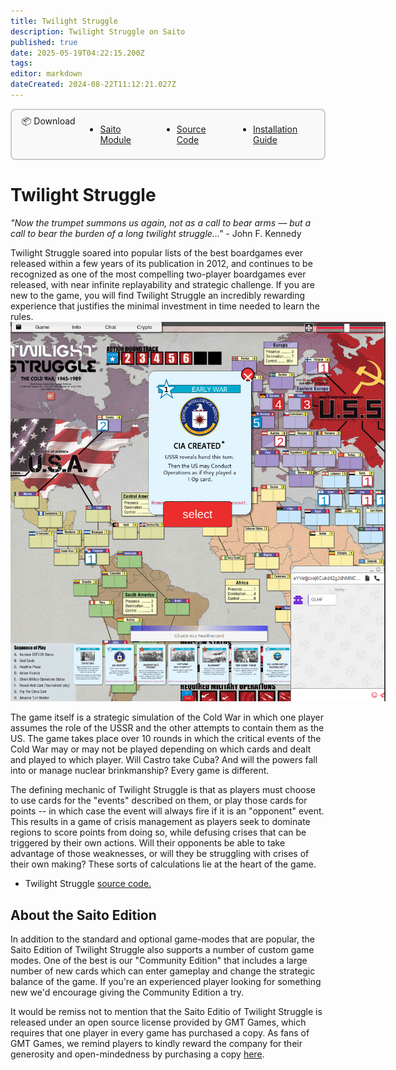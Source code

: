 ```yaml
---
title: Twilight Struggle
description: Twilight Struggle on Saito
published: true
date: 2025-05-19T04:22:15.200Z
tags: 
editor: markdown
dateCreated: 2024-08-22T11:12:21.027Z
---
```




<div style="display: block;border: 2px solid rgb(204, 204, 204);border-radius: 8px;padding: 0.5rem;background-color: rgb(249, 249, 249);opacity: 1;z-index: 99999;position: relative;margin-bottom: 1rem;max-width: max-content;padding-top: 0.5rem;padding-bottom: 0.5rem;padding-left: 1rem;padding-right: 1rem;"><div class="header-box"><div id="download" class="toc-header" style="margin-top: 0px !important;display: grid;grid-template-columns: min-content 1fr;align-items: start;"><div class="header-box-title" style="width: max-content; float: left; display: relative;"> 📦 Download</div>
	<ul class="header-box-links" style="display: flex; gap: 3rem; padding-top: 0rem; margin-left: 1rem;">
	<li><a href="/downloads/twilight-struggle.saito" class="is-asset-link">Saito Module</a></li>
	<li><a href="https://github.com/SaitoTech/saito-lite-rust/tree/master/mods/twilight" class="">Source Code</a></li>
	<li><a href="https://github.com/SaitoTech/saito-lite-rust/tree/master/mods/twilight" class="">Installation Guide</a></li>
	</ul>
</div></div></div>



# Twilight Struggle

*"Now the trumpet summons us again, not as a call to bear arms –– but a call to bear the burden of a long twilight struggle..."* - John F. Kennedy

Twilight Struggle soared into popular lists of the best boardgames ever released within a few years of its publication in 2012, and continues to be recognized as one of the most compelling two-player boardgames ever released, with near infinite replayability and strategic challenge. If you are new to the game, you will find Twilight Struggle an incredibly rewarding experience that justifies the minimal investment in time needed to learn the rules.
<br>
<img src="/ts.png" style="max-width: 600px;">

The game itself is a strategic simulation of the Cold War in which one player assumes the role of the USSR and the other attempts to contain them as the US. The game takes place over 10 rounds in which the critical events of the Cold War may or may not be played depending on which cards and dealt and played to which player. Will Castro take Cuba? And will the powers fall into or manage nuclear brinkmanship? Every game is different.

The defining mechanic of Twilight Struggle is that as players must choose to use cards for the "events" described on them, or play those cards for points -- in which case the event will always fire if it is an "opponent" event. This results in a game of crisis management as players seek to dominate regions to score points from doing so, while defusing crises that can be triggered by their own actions. Will their opponents be able to take advantage of those weaknesses, or will they be struggling with crises of their own making? These sorts of calculations lie at the heart of the game.

- Twilight Struggle [source code.](https://github.com/SaitoTech/saito-lite-rust/tree/master/mods/twilight)

## About the Saito Edition

In addition to the standard and optional game-modes that are popular, the Saito Edition of Twilight Struggle also supports a number of custom game modes. One of the best is our "Community Edition" that includes a large number of new cards which can enter gameplay and change the strategic balance of the game. If you're an experienced player looking for something new we'd encourage giving the Community Edition a try.

It would be remiss not to mention that the Saito Editio of Twilight Struggle is released under an open source license provided by GMT Games, which requires that one player in every game has purchased a copy. As fans of GMT Games, we remind players to kindly reward the company for their generosity and open-mindedness by purchasing a copy [here](https://www.amazon.com/GMT-Games-Twilight-Struggle-Deluxe/dp/B0060L6EE4).
